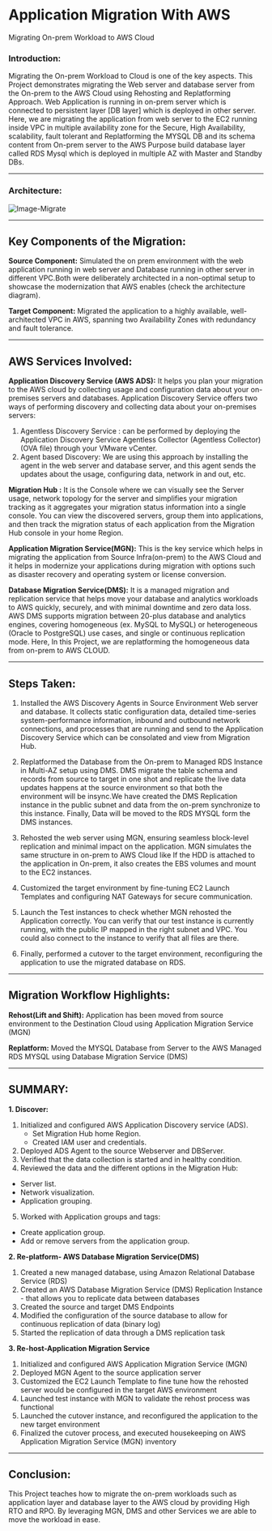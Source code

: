 # Application Migration With AWS
Migrating On-prem Workload to AWS Cloud

### Introduction:
Migrating the On-prem Workload to Cloud is one of the key aspects. This Project demonstrates migrating the  Web server and database server from the On-prem to the AWS Cloud using Rehosting and Replatforming Approach. Web Application is running in on-prem server which is connected to persistent layer [DB layer] which is deployed in other server. Here, we are migrating the application from web server to the EC2 running inside VPC in multiple availability zone for the Secure, High Availability, scalability, fault tolerant and Replatforming the MYSQL DB and its schema content from On-prem server to the AWS Purpose build database layer called RDS Mysql which is deployed in multiple AZ with Master and Standby DBs.

--------------------------------------------------------
### Architecture:
![Image-Migrate](https://github.com/user-attachments/assets/1397069f-1de2-46f2-a5d3-51252666c1dd)


--------------------------------------------------------
## Key Components of the Migration:
**Source Component:**
Simulated the on prem environment with the web application running in web server and Database running in other server in different VPC.Both were deliberately architected in a non-optimal setup to showcase the modernization that AWS enables (check the architecture diagram).

**Target Component:**
Migrated the application to a highly available, well-architected VPC in AWS, spanning two Availability Zones with redundancy and fault tolerance.

--------------------------------------------------------
## AWS Services Involved:
**Application Discovery Service (AWS ADS):**
It helps you plan your migration to the AWS cloud by collecting usage and configuration data about your on-premises servers and databases. Application Discovery Service offers two ways of performing discovery and collecting data about your on-premises servers:

1. Agentless Discovery Service : can be performed by deploying the Application Discovery Service Agentless Collector (Agentless Collector) (OVA file) through your VMware vCenter.
2. Agent based Discovery: We are using this approach by installing the agent in the web server and database server, and this agent sends the updates about the usage, configuring data, network in and out, etc.

**Migration Hub :** 
It is the Console where we can visually see the Server usage, network topology for the server and simplifies your migration tracking as it aggregates your migration status information into a single console. You can view the discovered servers, group them into applications, and then track the migration status of each application from the Migration Hub console in your home Region.

**Application Migration Service(MGN):**
This is the key service which helps in migrating the application from Source Infra(on-prem) to the AWS Cloud and it helps in modernize your applications during migration with options such as disaster recovery and operating system or license conversion.


**Database Migration Service(DMS):**
It is a managed migration and replication service that helps move your database and analytics workloads to AWS quickly, securely, and with minimal downtime and zero data loss. AWS DMS supports migration between 20-plus database and analytics engines, covering homogeneous (ex. MySQL to MySQL) or heterogeneous (Oracle to PostgreSQL) use cases, and single or continuous replication mode. Here, In this Project, we are replatforming the homogeneous data from on-prem to AWS CLOUD.

--------------------------------------------------------
## Steps Taken:
1. Installed the AWS Discovery Agents in Source Environment Web server and database. It collects static configuration data, detailed time-series system-performance information, inbound and outbound network connections, and processes that are running and send to the Application Discovery Service which can be consolated and view from Migration Hub.

2. Replatformed the Database from the On-prem to Managed RDS Instance in Multi-AZ setup using DMS. DMS migrate the table schema and records from source to target in one shot and replicate the live data updates happens at the source environment so that both the environment will be insync.We have created the DMS Replication instance in the public subnet and data from the on-prem synchronize to this instance. Finally, Data will be moved to the RDS MYSQL form the DMS instances.

3. Rehosted the web server using MGN, ensuring seamless block-level replication and minimal impact on the application. MGN simulates the same structure in on-prem to AWS Cloud like If the HDD is attached to the application in On-prem, it also creates the EBS volumes and mount to the EC2 instances. 

4. Customized the target environment by fine-tuning EC2 Launch Templates and configuring NAT Gateways for secure communication.

5. Launch the Test instances to check whether MGN rehosted the Application correctly. You can verify that our test instance is currently running, with the public IP mapped in the right subnet and VPC. You could also connect to the instance to verify that all files are there.

6. Finally, performed a cutover to the target environment, reconfiguring the application to use the migrated database on RDS.

--------------------------------------------------------
## Migration Workflow Highlights:
**Rehost(Lift and Shift):** Application has been moved from source environment to the Destination Cloud using Application Migration Service (MGN)

**Replatform:** Moved the MYSQL Database from Server to the AWS Managed RDS MYSQL using Database Migration Service (DMS)

--------------------------------------------------------
## SUMMARY:
**1. Discover:**
1. Initialized and configured AWS Application Discovery service (ADS).
	* Set Migration Hub home Region.
	* Created IAM user and credentials.
2. Deployed ADS Agent to the source Webserver and DBServer.
3. Verified that the data collection is started and in healthy condition.
4. Reviewed the data and the different options in the Migration Hub:
  * Server list.
  * Network visualization.
  * Application grouping.
5. Worked with Application groups and tags:
  * Create application group.
  * Add or remove servers from the application group.

**2. Re-platform- AWS Database Migration Service(DMS)**
1. Created a new managed database, using Amazon Relational Database Service (RDS)
2. Created an AWS Database Migration Service (DMS) Replication Instance - that allows you to replicate data between databases
3. Created the source and target DMS Endpoints
4. Modified the configuration of the source database to allow for continuous replication of data (binary log)
5. Started the replication of data through a DMS replication task

**3. Re-host-Application Migration Service**
1. Initialized and configured AWS Application Migration Service (MGN)
2. Deployed MGN Agent to the source application server
3. Customized the EC2 Launch Template to fine tune how the rehosted server would be configured in the target AWS environment
4. Launched test instance with MGN to validate the rehost process was functional
5. Launched the cutover instance, and reconfigured the application to the new target environment
6. Finalized the cutover process, and executed housekeeping on AWS Application Migration Service (MGN) inventory

--------------------------------------------------------
## Conclusion:
This Project teaches how to migrate the on-prem workloads such as application layer and database layer to the AWS cloud by providing High RTO and RPO. By leveraging MGN, DMS and other Services we are able to move the workload in ease.
